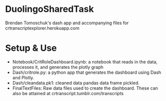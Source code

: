 # DuolingoSharedTask
Brendan Tomoschuk's dash app and accompanying files for crtranscriptexplorer.herokuapp.com

# Setup & Use 

* Notebook/CritRoleDashboard.ipynb: a notebook that reads in the data, processes it, and generates the plotly graph
* Dash/critrole.py: a python app that generates the dashboard using Dash and Plotly. 
* Dash/cleandata.pk1: cleaned data pandas data frame pickled.
* FinalTextFiles: Raw data files used to create the dashboard. These can also be attained at crtranscript.tumblr.com/transcripts
